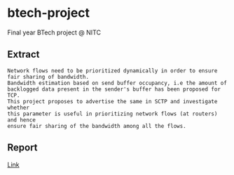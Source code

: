 # btech-project

Final year BTech project @ NITC

## Extract

```
Network flows need to be prioritized dynamically in order to ensure fair sharing of bandwidth.
Bandwidth estimation based on send buffer occupancy, i.e the amount of
backlogged data present in the sender's buffer has been proposed for TCP.
This project proposes to advertise the same in SCTP and investigate whether
this parameter is useful in prioritizing network flows (at routers) and hence
ensure fair sharing of the bandwidth among all the flows.
```

## Report

[Link](./reports/final/report.pdf)
